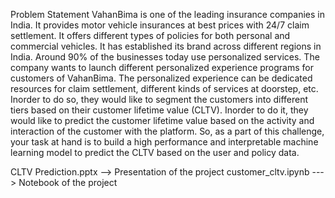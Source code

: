 Problem Statement
VahanBima is one of the leading insurance companies in India. It provides motor vehicle insurances 
at best prices with 24/7 claim settlement. It offers different types of policies for both personal and 
commercial vehicles. It has established its brand across different regions in India.
Around 90% of the businesses today use personalized services. The company wants to launch 
different personalized experience programs for customers of VahanBima. The personalized 
experience can be dedicated resources for claim settlement, different kinds of services at doorstep, etc. 
Inorder to do so, they would like to segment the customers into different tiers based on their customer 
lifetime value (CLTV).
Inorder to do it, they would like to predict the customer lifetime value based on the activity and 
interaction of the customer with the platform. So, as a part of this challenge, your task at hand is to 
build a high performance and interpretable machine learning model to predict the CLTV based on the 
user and policy data.

CLTV Prediction.pptx --> Presentation of the project
customer_cltv.ipynb ---> Notebook of the project
